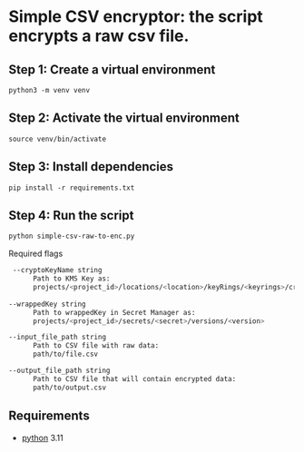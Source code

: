 # Simple CSV encryptor: the script encrypts a raw csv file.

## Step 1: Create a virtual environment
```
python3 -m venv venv
```
## Step 2: Activate the virtual environment
```
source venv/bin/activate

```
## Step 3: Install dependencies
```
pip install -r requirements.txt
```
## Step 4: Run the script
```bash
python simple-csv-raw-to-enc.py
```

Required flags

```bash
 --cryptoKeyName string
      Path to KMS Key as:
      projects/<project_id>/locations/<location>/keyRings/<keyrings>/cryptoKeys/<key>
  
--wrappedKey string
      Path to wrappedKey in Secret Manager as:
      projects/<project_id>/secrets/<secret>/versions/<version>

--input_file_path string
      Path to CSV file with raw data:
      path/to/file.csv

--output_file_path string
      Path to CSV file that will contain encrypted data:
      path/to/output.csv

```

## Requirements
- [python](https://www.python.org/downloads/release/python-3110/) 3.11
